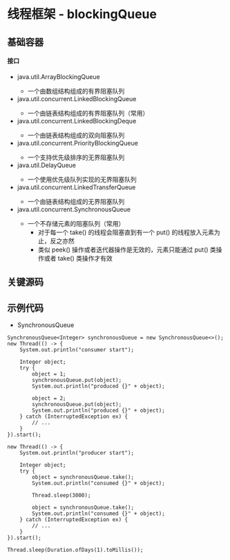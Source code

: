 # 线程框架 - blockingQueue

## 基础容器
#### 接口
* java.util.ArrayBlockingQueue<E>
	* 一个由数组结构组成的有界阻塞队列
* java.util.concurrent.LinkedBlockingQueue<E>
	* 一个由链表结构组成的有界阻塞队列（常用）
* java.util.concurrent.LinkedBlockingDeque<E>
	* 一个由链表结构组成的双向阻塞队列
* java.util.concurrent.PriorityBlockingQueue<E>
	* 一个支持优先级排序的无界阻塞队列
* java.util.DelayQueue<E>
	* 一个使用优先级队列实现的无界阻塞队列
* java.util.concurrent.LinkedTransferQueue<E>
	* 一个由链表结构组成的无界阻塞队列
* java.util.concurrent.SynchronousQueue<E>
	* 一个不存储元素的阻塞队列（常用）
		* 对于每一个 take() 的线程会阻塞直到有一个 put() 的线程放入元素为止，反之亦然
		* 类似 peek() 操作或者迭代器操作是无效的，元素只能通过 put() 类操作或者 take() 类操作才有效


## 关键源码


## 示例代码
* SynchronousQueue
```
SynchronousQueue<Integer> synchronousQueue = new SynchronousQueue<>();
new Thread(() -> {
	System.out.println("consumer start");

	Integer object;
	try {
		object = 1;
		synchronousQueue.put(object);
		System.out.println("produced {}" + object);

		object = 2;
		synchronousQueue.put(object);
		System.out.println("produced {}" + object);
	} catch (InterruptedException ex) {
		// ...
	}
}).start();

new Thread(() -> {
	System.out.println("producer start");

	Integer object;
	try {
		object = synchronousQueue.take();
		System.out.println("consumed {}" + object);

		Thread.sleep(3000);

		object = synchronousQueue.take();
		System.out.println("consumed {}" + object);
	} catch (InterruptedException ex) {
		// ...
	}
}).start();

Thread.sleep(Duration.ofDays(1).toMillis());
```

